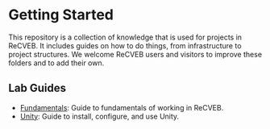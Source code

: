 # Getting Started

This repository is a collection of knowledge that is used for projects in ReCVEB.
It includes guides on how to do things, from infrastructure to project structures.
We welcome ReCVEB users and visitors to improve these folders and to add their own.

## Lab Guides

- [Fundamentals](./guides/fundamentals): Guide to fundamentals of working in ReCVEB.
- [Unity](./guides/unity): Guide to install, configure, and use Unity.
